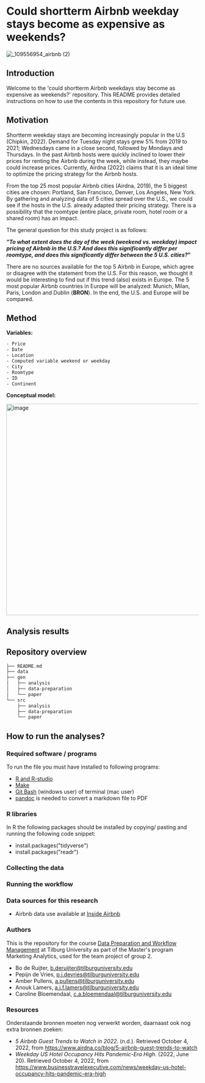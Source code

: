 
# Could shortterm Airbnb weekday stays become as expensive as weekends? 

![_109556954_airbnb (2)](https://user-images.githubusercontent.com/111437432/191220772-d6aa7645-2e0f-40c6-8fe0-ed349eafe2a6.png)

## Introduction

Welcome to the 'could shortterm Airbnb weekdays stay become as expensive as weekends?' repository. 
This README provides detailed instructions on how to use the contents in this repository for future use.

## Motivation
Shortterm weekday stays are becoming increasingly popular in the U.S (Chipkin, 2022). Demand for Tuesday night stays grew 5% from 2019 to 2021; Wednesdays came in a close second, followed by Mondays and Thursdays. In the past Airbnb hosts were quickly inclined to lower their prices for renting the Airbnb during the week, while instead, they maybe could increase prices. Currently, Airdna (2022) claims that it is an ideal time to optimize the pricing strategy for the Airbnb hosts. 

From the top 25 most popular Airbnb cities (Airdna, 2019), the 5 biggest cities are chosen: Portland, San Francisco, Denver, Los Angeles, New York. By gathering and analyzing data of 5 cities spread over the U.S., we could see if the hosts in the U.S. already adapted their pricing strategy. There is a possibility that the roomtype (entire place, private room, hotel room or a shared room) has an impact. 

The general question for this study project is as follows: 

**“*To what extent does the day of the week (weekend vs. weekday) impact pricing of Airbnb in the U.S.? And does this significantly differ per roomtype, and does this significantly differ between the 5 U.S. cities?*”**

There are no sources available for the top 5 Airbnb in Europe, which agree or disagree with the statement from the U.S. For this reason, we thought it would be interesting to find out if this trend (also) exists in Europe. The 5 most popular Airbnb countries in Europe will be analyzed: Munich, Milan, Paris, London and Dublin (**BRON**). In the end, the U.S. and Europe will be compared. 

## Method
**Variables:**
```bash
- Price
- Date 
- Location 
- Computed variable weekend or weekday
- City 
- Roomtype 
- ID
- Continent
```
**Conceptual model:**

<img width="554" alt="image" src="https://user-images.githubusercontent.com/112823109/194273826-e5bffbfb-a382-4d71-9ca3-68b32ccf30d7.png">

## Analysis results

## Repository overview
```bash
├── README.md
├── data
├── gen
│   ├── analysis
│   ├── data-preparation
│   └── paper
└── src
    ├── analysis
    ├── data-preparation
    └── paper 
```
## How to run the analyses?

### Required software / programs 
To run the file you must have installed to following programs:
- [R and R-studio](https://tilburgsciencehub.com/building-blocks/configure-your-computer/statistics-and-computation/r/)
- [Make](https://tilburgsciencehub.com/building-blocks/configure-your-computer/automation-and-workflows/make/)
- [Git Bash](https://gitforwindows.org/) (windows user) of terminal (mac user)
- [pandoc](https://tilburgsciencehub.com/building-blocks/configure-your-computer/statistics-and-computation/pandoc/) is needed to convert a markdown file to PDF

### R libraries 
In R the following packages should be installed by copying/ pasting and running the following code snippet:
- install.packages("tidyverse")
- install.packages("readr")

### Collecting the data


### Running the workflow

### Data sources for this research 
- Airbnb data use available at [Inside Airbnb](http://insideairbnb.com/get-the-data/)

### Authors
This is the repository for the course [Data Preparation and Workflow Management](https://dprep.hannesdatta.com/) at Tilburg University as part of the Master's program Marketing Analytics, used for the team project of group 2.

- Bo de Ruijter, b.deruijter@tilburguniversity.edu
- Pepijn de Vries, p.j.devries@tilburguniversity.edu
- Amber Pullens, a.pullens@tilburguniversity.edu
- Anouk Lamers, a.j.f.lamers@tilburguniversity.edu
- Caroline Bloemendaal, c.a.bloemendaal@tilburguniversity.edu

### Resources

Onderstaande bronnen moeten nog verwerkt worden, daarnaast ook nog extra bronnen zoeken: 
- *5 Airbnb Guest Trends to Watch in 2022.* (n.d.). Retrieved October 4, 2022, from https://www.airdna.co/blog/5-airbnb-guest-trends-to-watch
- *Weekday US Hotel Occupancy Hits Pandemic-Era High.* (2022, June 20). Retrieved October 4, 2022, from https://www.businesstravelexecutive.com/news/weekday-us-hotel-occupancy-hits-pandemic-era-high
